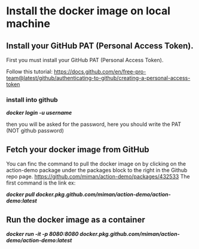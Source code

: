 # Install the docker image on local machine

## Install your GitHub PAT (Personal Access Token).
First you must install your GitHub PAT (Personal Access Token).

Follow this tutorial:
https://docs.github.com/en/free-pro-team@latest/github/authenticating-to-github/creating-a-personal-access-token

### install into github

***docker login -u username***

then you will be asked for the password, here you should write the PAT (NOT github password)


## Fetch your docker image from GitHub
You can finc the command to pull the docker image on by clicking on the action-demo package under the packages block to the right in the Github repo page.
https://github.com/miman/action-demo/packages/432533
The first command is the link 
ex:

***docker pull docker.pkg.github.com/miman/action-demo/action-demo:latest***

## Run the docker image as a container
***docker run -it -p 8080:8080 docker.pkg.github.com/miman/action-demo/action-demo:latest***

